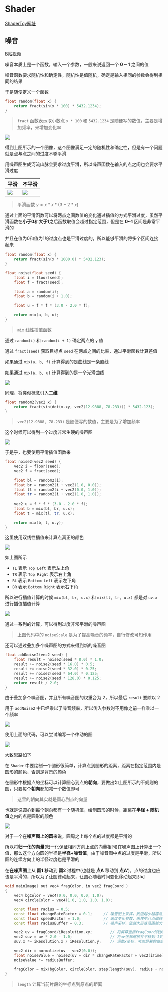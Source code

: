 # Shader

[ShaderToy网址](https://www.shadertoy.com/)

## 噪音

[B站视频](https://www.bilibili.com/video/BV1Lr421g7SB)

噪音本质上是一个函数，输入一个参数，一般来说返回一个 **0 ~ 1** 之间的值

噪音函数要求随机性和确定性，随机性是值随机，确定是输入相同的参数会得到相同的结果

于是随便定义一个函数

```cpp
float random(float x) {
    return fract(sin(x * 100) * 5432.1234);
}
```

> `fract` 函数表示取小数点
> `x * 100` 和 `5432.1234` 是随便写的数值，主要是增加频率，来增加变化率

![](Image/001.png)

得到上图所示的一个图像，这个图像满足一定的随机性和确定性，但是有一个问题就是点与点之间的过度不够平滑

用噪声图生成河流山脉会要求过度平滑，所以噪声函数在输入的点之间也会要求平滑过度

| 平滑 | 不平滑 |
| --- | --- |
| ![](Image/002.png) | ![](Image/003.png) |

> 平滑函数 $y = x*x*(3 - 2*x)$

通过上面的平滑函数可以将两点之间数值的变化通过插值的方式平滑过度，虽然平滑函数在**小于0**和**大于1**之后函数取值会超过指定范围，但是在 **0~1** 区间是非常平滑的

并且在值为0和值为1的过度点也是平滑过度的，所以能够平滑的将多个区间连接起来

```cpp
float random(float x) {
    return fract(sin(x * 1000.0) * 5432.123);
}

float noise(float seed) {
    float i = floor(seed);
    float f = fract(seed);
    
    float a = random(i);
    float b = random(i + 1.0);
    
    float u = f * f * (3.0 - 2.0 * f);
    
    return mix(a, b, u);
}
```

> `mix` 线性插值函数

通过 `random(i)` 和 `random(i + 1)` 确定两点的 `y` 值

通过 `fract(seed)`  获取目标点 `seed` 在两点之间的比率，通过平滑函数计算差值

如果通过 `mix(a, b, f)` 计算得到的是曲线是一条直线

如果通过 `mix(a, b, u)` 计算得到的是一个光滑曲线

![](Image/004.png)

同理，将类似概念引入**二维**

```cpp
float random2(vec2 x) {
    return fract(sin(dot(x.xy, vec2(12.9888, 78.233))) * 5432.123);
}
```

> `vec2(12.9888, 78.233)` 是随便写的数值，主要是为了增加频率

这个时候可以得到一个过度非常生硬的噪声图

![](Image/005.png)

于是乎，也要使用平滑插值函数来

```cpp
float noise2(vec2 seed) {
    vec2 i = floor(seed);
    vec2 f = fract(seed);
    
    float bl = random2(i);
    float br = random2(i + vec2(1.0, 0.0));
    float tl = random2(i + vec2(0.0, 1.0));
    float tr = random2(i + vec2(1.0, 1.0));
    
    vec2 u = f * f * (3.0 - 2.0 * f);
    float b = mix(bl, br, u.x);
    float t = mix(tl, tr, u.x);
    
    return mix(b, t, u.y);
}
```

这里使用双线性插值来计算点真正的颜色

![](Image/006.png)

如上图所示

- `TL` 表示 `Top Left` 表示左上角
- `TR` 表示 `Top Right` 表示右上角
- `BL` 表示 `Bottom Left` 表示左下角
- `BR` 表示 `Bottom Right` 表示右下角

所以进行插值计算的时候 `mix(bl, br, u.x)` 和 `mix(tl, tr, u.x)` 都是对 `uv.x` 进行插值插值计算

![](Image/007.png)

通过一系列的计算，可以得到过度非常平滑的噪声图

> 上图代码中的 `noiseScale` 是为了提高噪音的频率，自行修改可知作用

还可以通过叠加多个噪声图的方式来得到新的噪音图

```cpp
float addNoise2(vec2 seed) {
    float result = noise2(seed * 8.0) * 1.0;
    result += noise2(seed * 16.0) * 0.5;
    result += noise2(seed * 32.0) * 0.25;
    result += noise2(seed * 64.0) * 0.125;
    result += noise2(seed * 128.0) * 0.125;
    return result / 2.0;
}
```

由于叠加多个噪音图，并且所有噪音图的权重合为 2，所以最后 `result` 要除以 2

用于 `addNoise2` 中已经乘以了噪音频率，所以传入参数时不用像之前一样乘以一个频率

![](Image/008.png)

使用上面的代码，可以尝试编写一个律动的圆

![](Image/009.png)

大致思路如下

在 `Shader` 中要绘制一个圆形很简单，计算点到圆形的距离，距离在指定范围内是圆形的颜色，否则是背景的颜色

在圆形中根据点的坐标可以计算圆心到点的**朝向**，要做出如上图所示的不规则的圆，只要每个**朝向**都加减一个数值即可

> 这里的朝向其实就是圆心到点的向量

也就是说圆心到每个朝向都有一个随机值，绘制圆形的时候，距离在**半径 + 随机值**之内的点是圆形的颜色

![](Image/010.png)

对于一个在**噪声图上的圆**来说，圆周之上每个点的过度都是平滑的

所以将**归一化的向量**(归一化保证相同方向上点的向量相同)在噪声图上计算出一个值，那么这个方向圆的半径是**半径+噪音值**，由于噪音图中点的过度是平滑，所以圆的连续方向上的半径过度也是平滑的

在**在噪声图上**从 **圆1** 移动到 **圆2** 过程中(也就是 **点A** 移动到 **点A'**)，点的过度也应该是平滑的，所以为了让圆律动起来，让圆心随着时间变化移动起来即可

```cpp
void mainImage( out vec4 fragColor, in vec2 fragCoord )
{
    vec4 bgColor = vec4(0.0, 0.0, 0.0, 1.0);
    vec4 circleColor = vec4(1.0, 1.0, 1.0, 1.0);

    const float radius = 0.5;
    const float changeRateFactor = 0.1;     // 噪音图上采样，数值越小越容易连续
    const float speedFactor = 1.0;          // 速度变化参数，采样中心点偏移速度
    const float radiusBuffer = 0.3;         // 噪声采样，值越大形变范围越大

    vec2 uv = fragCoord/iResolution.xy;        // 将屏幕坐标fragCoord转换为0到1的规范化坐标
    vec2 suv = uv * 2.0 - 1.0;                 // 将uv坐标缩放并平移到-1到1的范围内，使得原点位于屏幕中心
    suv.x *= iResolution.x / iResolution.y;    // 调整x坐标，考虑屏幕的宽高比，确保圆形不会变形
    
    vec2 dir = normalize(uv - vec2(0.0));
    float noiseValue = noise2(uv + dir * changeRateFactor + vec2(iTime) * speedFactor);
    noiseValue *= radiusBuffer;
    
    fragColor = mix(bgColor, circleColor, step(length(suv), radius + noiseValue));
}
```

> `length` 计算当前片段的坐标点到原点的距离

